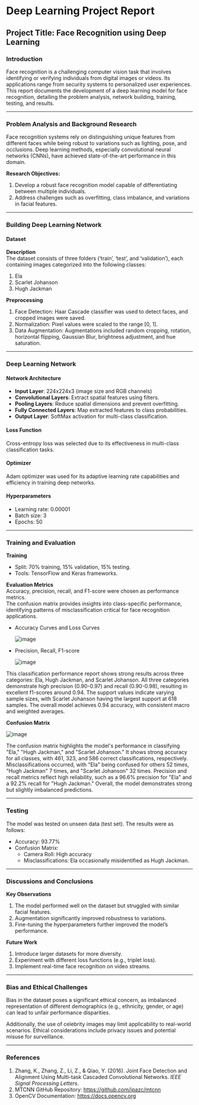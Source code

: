 # Deep Learning Project Report  
## Project Title: Face Recognition using Deep Learning

### Introduction

Face recognition is a challenging computer vision task that involves identifying or verifying individuals from digital images or videos. Its applications range from security systems to personalized user experiences. This report documents the development of a deep learning model for face recognition, detailing the problem analysis, network building, training, testing, and results.

---

### Problem Analysis and Background Research

Face recognition systems rely on distinguishing unique features from different faces while being robust to variations such as lighting, pose, and occlusions. Deep learning methods, especially convolutional neural networks (CNNs), have achieved state-of-the-art performance in this domain.

**Research Objectives:**
1. Develop a robust face recognition model capable of differentiating between multiple individuals.
2. Address challenges such as overfitting, class imbalance, and variations in facial features.

---

### Building Deep Learning Network

#### Dataset

**Description**  
The dataset consists of three folders (‘train’, ‘test’, and ‘validation’), each containing images categorized into the following classes:
1. Ela
2. Scarlet Johanson
3. Hugh Jackman

**Preprocessing**
1. Face Detection: Haar Cascade classifier was used to detect faces, and cropped images were saved.
2. Normalization: Pixel values were scaled to the range [0, 1].
3. Data Augmentation: Augmentations included random cropping, rotation, horizontal flipping, Gaussian Blur, brightness adjustment, and hue saturation.

---

### Deep Learning Network

#### Network Architecture
- **Input Layer**: 224x224x3 (image size and RGB channels)
- **Convolutional Layers**: Extract spatial features using filters.
- **Pooling Layers**: Reduce spatial dimensions and prevent overfitting.
- **Fully Connected Layers**: Map extracted features to class probabilities.
- **Output Layer**: SoftMax activation for multi-class classification.

#### Loss Function
Cross-entropy loss was selected due to its effectiveness in multi-class classification tasks.

#### Optimizer
Adam optimizer was used for its adaptive learning rate capabilities and efficiency in training deep networks.

#### Hyperparameters
- Learning rate: 0.00001
- Batch size: 3
- Epochs: 50

---

### Training and Evaluation

**Training**
- Split: 70% training, 15% validation, 15% testing.
- Tools: TensorFlow and Keras frameworks.

**Evaluation Metrics**  
Accuracy, precision, recall, and F1-score were chosen as performance metrics.  
The confusion matrix provides insights into class-specific performance, identifying patterns of misclassification critical for face recognition applications.

- Accuracy Curves and Loss Curves

  ![image](https://github.com/user-attachments/assets/2d02e09b-25d0-47d7-9224-527113394eac)

- Precision, Recall, F1-score

  ![image](https://github.com/user-attachments/assets/d8452afa-7631-497d-b130-6bfab4a21f4b)


This classification performance report shows strong results across three categories: Ela, Hugh Jackman, and Scarlet Johanson. All three categories demonstrate high precision (0.90-0.97) and recall (0.90-0.98), resulting in excellent f1-scores around 0.94. The support values indicate varying sample sizes, with Scarlet Johanson having the largest support at 618 samples. The overall model achieves 0.94 accuracy, with consistent macro and weighted averages.

**Confusion Matrix**

![image](https://github.com/user-attachments/assets/d24714c0-7fd9-4de5-a347-3824cd464484)

The confusion matrix highlights the model's performance in classifying "Ela," "Hugh Jackman," and "Scarlet Johanson." It shows strong accuracy for all classes, with 461, 323, and 586 correct classifications, respectively.  Misclassifications occurred, with "Ela" being confused for others 52 times, "Hugh Jackman" 7 times, and "Scarlet Johanson" 32 times. Precision and recall metrics reflect high reliability, such as a 96.6% precision for "Ela" and a 92.2% recall for "Hugh Jackman." Overall, the model demonstrates strong but slightly imbalanced predictions.

---

### Testing

The model was tested on unseen data (test set). The results were as follows:
- Accuracy: 93.77%
- Confusion Matrix:
  - Camera Roll: High accuracy
  - Misclassifications: Ela occasionally misidentified as Hugh Jackman.

---

### Discussions and Conclusions

**Key Observations**
1. The model performed well on the dataset but struggled with similar facial features.
2. Augmentation significantly improved robustness to variations.
3. Fine-tuning the hyperparameters further improved the model’s performance.

**Future Work**
1. Introduce larger datasets for more diversity.
2. Experiment with different loss functions (e.g., triplet loss).
3. Implement real-time face recognition on video streams.

---

### Bias and Ethical Challenges

Bias in the dataset poses a significant ethical concern, as imbalanced representation of different demographics (e.g., ethnicity, gender, or age) can lead to unfair performance disparities.

Additionally, the use of celebrity images may limit applicability to real-world scenarios. Ethical considerations include privacy issues and potential misuse for surveillance.

---

### References

1. Zhang, K., Zhang, Z., Li, Z., & Qiao, Y. (2016). Joint Face Detection and Alignment Using Multi-task Cascaded Convolutional Networks. *IEEE Signal Processing Letters*.
2. MTCNN GitHub Repository: https://github.com/ipazc/mtcnn
3. OpenCV Documentation: https://docs.opencv.org

